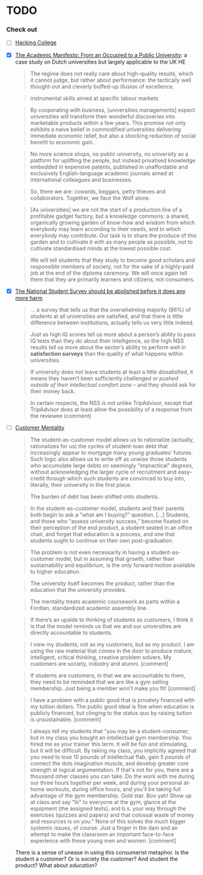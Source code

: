 # TODO

### Check out

- [ ] [Hacking College](https://medium.com/on-coding/hacking-college-fffe474452e1)



- [x] [The Academic Manifesto: From an Occupied to a Public University](http://link.springer.com/article/10.1007/s11024-015-9270-9/fulltext.html): a case study on Dutch universities but largely applicable to the UK HE
	> The regime does not really care about high-quality results, which it cannot judge, but rather about performance: the tactically well thought-out and cleverly buffed-up illusion of excellence. 
	
	> instrumental skills aimed at specific labour markets
	
	> By cooperating with business, [universities managements] expect universities will transform their wonderful discoveries into marketable products within a few years. This promise not only exhibits a naive belief in commodified universities delivering immediate economic relief, but also a shocking reduction of social benefit to economic gain.
	 
	>  No more science shops, no public university, no university as a platform for uplifting the people, but instead privatised knowledge embedded in expensive patents, published in unaffordable and exclusively English-language academic journals aimed at international colleagues and businesses.
	
	> So, there we are: cowards, beggars, petty thieves and collaborators. Together, we face the Wolf alone.
	
	> [As universities] we are not the start of a production line of a profitable gadget factory, but a knowledge commons: a shared, organically growing garden of know-how and wisdom from which everybody may learn according to their needs, and to which everybody may contribute. Our task is to share the produce of this garden and to cultivate it with as many people as possible, not to cultivate standardised minds at the lowest possible cost. 
	
	> We will tell students that they study to become good scholars and responsible members of society, not for the sake of a highly-paid job at the end of the diploma ceremony. We will once again tell them that they are primarily learners and citizens, not consumers.
	 
	 
- [x] [The National Student Survey should be abolished before it does any more harm](http://www.theguardian.com/higher-education-network/2015/aug/13/the-national-student-survey-should-be-abolished-before-it-does-any-more-harm)
	> ... a survey that tells us that the overwhelming majority (86%) of students at all universities are satisfied, and that there is little difference between institutions, actually tells us very little indeed.
	
	> Just as high IQ scores tell us more about a person’s ability to pass IQ tests than they do about their intelligence, so the high NSS results tell us more about the sector’s ability to perform well in **satisfaction surveys** than the quality of what happens within universities.  
	
	> If university does not leave students at least a little dissatisfied, it means they haven’t been sufficiently challenged or *pushed outside of their intellectual comfort zone* – and they should ask for their money back.
	
	> In certain respects, the NSS is not unlike TripAdvisor, except that TripAdvisor does at least allow the possibility of a response from the reviewee (comment)


- [ ] [Customer Mentality](https://www.insidehighered.com/views/2014/02/27/essay-critiques-how-student-customer-idea-erodes-key-values-higher-education) 

	> The student-as-customer model allows us to rationalize (actually, rationalizes for us) the cycles of student-loan debt that increasingly appear to mortgage many young graduates’ futures. Such logic also allows us to write off as unwise those students who accumulate large debts on seemingly “impractical” degrees, without acknowledging the larger cycle of recruitment and easy-credit through which such students are convinced to buy into, literally, their university in the first place.
	
	> The burden of debt has been shifted onto students.
	
	> In the student-as-customer model, students and their parents both begin to ask a “what am I buying?” question. [...] Students, and those who “assess university success,” become fixated on their perception of the end product, a student seated in an office chair, and forget that education is a process, and one that students ought to continue on their own post-graduation. 
	
	> The problem is not even necessarily in having a student-as-customer model, but in assuming that growth, rather than sustainability and equilibrium, is the only forward motion available to higher education.
	
	> The university itself becomes the product, rather than the education that the university provides.
	
	> The mentality treats academic coursework as parts within a Fordian, standardized academic assembly line. 
	
	> If there’s an upside to thinking of students as customers, I think it is that the model reminds us that we and our universities are directly accountable to students.
	
	> I view my students, not as my customers, but as my product. I am using the raw material that comes in the door to produce mature, intelligent, critical thinking, creative problem solvers. My customers are society, industry and alumni. [comment]
	
	> If students are customers, in that we are accountable to them, they need to be reminded that we are like a gym selling membership. Just being a member won't make you fit! [comment]
	
	> I have a problem with a public good that is privately financed with my tuition dollars. The public good ideal is fine when education is publicly financed, but clinging to the status quo by raising tuition is unsustainable. [comment]
	
	> I always tell my students that "you may be a student-consumer, but in my class you bought an intellectual gym membership. You hired me as your trainer this term. It will be fun and stimulating, but it will be difficult. By taking my class, you implicitly agreed that you need to lose 10 pounds of intellectual flab, gain 5 pounds of connect the dots imagination muscle, and develop greater core strength at logical argumentation. If that's not for you, there are a thousand other classes you can take. Do the work with me during our three hours together per week, and during your personal at-home workouts, during office hours, and you'll be taking full advantage of the gym membership. Gold star. Boo yah! Show up at class and say "hi" to everyone at the gym, glance at the equipment (the assigned texts), and b.s. your way through the exercises (quizzes and papers) and that colossal waste of money and resources is on you." None of this solves the much bigger systemic issues, of course. Just a finger in the dam and an attempt to make the classroom an important face-to-face experience with these young men and women. [comment] 
	
	There is a sense of unease in using this consumerist metaphor. Is the student a customer? Or is society the customer? And student the product? What about *education*? 